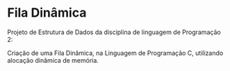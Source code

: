 # Fila Dinâmica

Projeto de Estrutura de Dados da disciplina de linguagem de Programação 2:

Criação de uma Fila Dinâmica, na Linguagem de Programação C, utilizando alocação dinâmica de memória.
